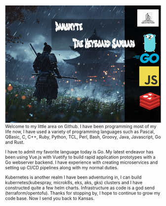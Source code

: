 ![banner](https://github.com/abarbaneld/abarbaneld/blob/master/banner3.png)
Welcome to my little area on Github. I have been programming most of my life now, I have used a variety of programming languages such as Pascal, QBasic, C, C++, Ruby, Python, TCL, Perl, Bash, Groovy, Java, Javascript, Go and Rust.
  
I have to admit my favorite language today is Go. My latest endeavor has been using Vue.js with Vuetify to build rapid application prototypes with a Go webserver backend. I have experience with creating microservices and setting up CI/CD pipelines along with my normal duties.
  
Kubernetes is another realm I have been adventuring in, I can build kubernetes(kubespray, microk8s, eks, aks, gks) clusters and I have constructed quite a few helm charts. Infrastructure as code is a god send (terraform/opentofu). Thanks for stopping by, I hope to continue to grow my code base. Now I send you back to Kansas.

<!--
**abarbaneld/abarbaneld** is a ✨ _special_ ✨ repository because its `README.md` (this file) appears on your GitHub profile.

Here are some ideas to get you started:

- 🔭 I’m currently working on my website www.fluidt.dev
- 🌱 I’m currently learning how to draw on the computer.
- 👯 I’m looking to collaborate on my Adventure Game.
- 🤔 I’m looking for help with agency.
- 💬 Ask me about Javascript.
- 📫 How to reach me: abarbaneld@fluidt.dev
- ⚡ Fun fact: I like to code.
-->
